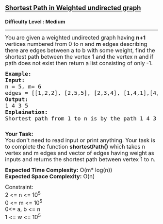 <h2><a href="https://practice.geeksforgeeks.org/problems/shortest-path-in-weighted-undirected-graph/1">Shortest Path in Weighted undirected graph</a></h2><h3>Difficulty Level : Medium</h3><hr><div class="problems_problem_content__Xm_eO"><p><span style="font-size:18px">You are given a weighted undirected graph having <strong>n+1</strong> vertices numbered from 0 to n&nbsp;and <strong>m</strong> edges describing there are edges between a to b with some weight, find the shortest path between the vertex&nbsp;1&nbsp;and the vertex&nbsp;n and if path does not exist then return a list consisting of only -1.</span></p>

<pre><span style="font-size:18px"><strong>Example:</strong>
<strong>Input:</strong>
n = 5, m= 6
edges = [[1,2,2], [2,5,5], [2,3,4], [1,4,1],[4,3,3],[3,5,1]]
<strong>Output:</strong>
1 4 3 5
<strong>Explaination:</strong>
Shortest path from 1 to n is by the path 1 4 3 5</span>

</pre>

<p><span style="font-size:18px"><strong>Your Task:</strong><br>
You don't need to read input or print anything. Your task is to complete the function&nbsp;<strong>shortestPath()</strong>&nbsp;which takes n vertex and m edges and vector of edges having weight<strong>&nbsp;</strong>as inputs and returns the shortest path between vertex 1 to n.</span></p>

<p><span style="font-size:18px"><strong>Expected Time Complexity:</strong> O(m* log(n))<br>
<strong>Expected Space Complexity:</strong> O(n)</span></p>

<p><span style="font-size:18px">Constraint:<br>
2 &lt;= n&nbsp;&lt;= 10<sup>5</sup><br>
0 &lt;= m &lt;= 10<sup>5</sup><br>
0&lt;= a, b &lt;= n<br>
1 &lt;= w &lt;= 10<sup>5</sup></span></p>
</div>